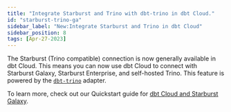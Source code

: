 ```yaml
---
title: "Integrate Starburst and Trino with dbt-trino in dbt Cloud."
id: "starburst-trino-ga"
sidebar_label: "New:Integrate Starburst and Trino in dbt Cloud"
sidebar_position: 8
tags: [Apr-27-2023]
---
```


The Starburst (Trino compatible) connection is now generally available in dbt Cloud. This means you can now use dbt Cloud to connect with Starburst Galaxy, Starburst Enterprise, and self-hosted Trino. This feature is powered by the [`dbt-trino`](https://github.com/starburstdata/dbt-trino) adapter.

To learn more, check out our Quickstart guide for [dbt Cloud and Starburst Galaxy](https://docs.getdbt.com/docs/quickstarts/dbt-cloud/starburst-galaxy).

